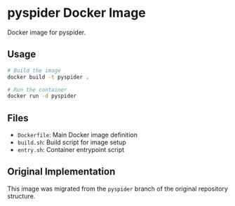 # pyspider Docker Image

Docker image for pyspider.

## Usage

```bash
# Build the image
docker build -t pyspider .

# Run the container
docker run -d pyspider
```

## Files

- `Dockerfile`: Main Docker image definition
- `build.sh`: Build script for image setup
- `entry.sh`: Container entrypoint script

## Original Implementation

This image was migrated from the `pyspider` branch of the original repository structure.
